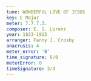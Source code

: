 ```yaml
---
tune: WONDERFUL LOVE OF JESUS
key: C Major
meter: 7.7.7.3.
composer: E. S. Lorenz
year: 1823-1915
arranger: Fanny J. Crosby
anacrusis: 4
meter_error: '0'
time_signature: 6/8
meterError: 0
timeSignature: 3/4
---
```

